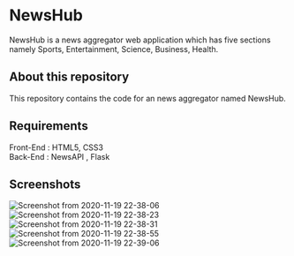 # NewsHub

NewsHub is a news aggregator web application which has five sections namely Sports, Entertainment, Science, Business, Health.

## About this repository

This repository contains the code for an news aggregator named NewsHub.

## Requirements

Front-End : HTML5, CSS3                                                                                  
Back-End : NewsAPI , Flask

## Screenshots

![Screenshot from 2020-11-19 22-38-06](https://user-images.githubusercontent.com/73954439/99700118-c7d66e00-2ab8-11eb-985d-3faf1fd3a493.png)
![Screenshot from 2020-11-19 22-38-23](https://user-images.githubusercontent.com/73954439/99700159-d45ac680-2ab8-11eb-980a-8bfca35cf54d.png)
![Screenshot from 2020-11-19 22-38-31](https://user-images.githubusercontent.com/73954439/99700163-d6248a00-2ab8-11eb-9d55-489e4c1bf0f1.png)
![Screenshot from 2020-11-19 22-38-55](https://user-images.githubusercontent.com/73954439/99700167-d755b700-2ab8-11eb-9bce-6c8cbf600065.png)
![Screenshot from 2020-11-19 22-39-06](https://user-images.githubusercontent.com/73954439/99700172-d91f7a80-2ab8-11eb-865e-1dd0e2aa68a2.png)
